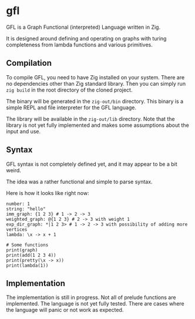 # gfl

GFL is a Graph Functional (interpreted) Language written in Zig. 

It is designed around defining and operating on graphs with turing completeness from lambda functions and various primitives.

## Compilation

To compile GFL, you need to have Zig installed on your system. 
There are no dependencies other than Zig standard library.
Then you can simply run `zig build` in the root directory of the cloned project.

The binary will be generated in the `zig-out/bin` directory. 
This binary is a simple REPL and file interpreter for the GFL language. 

The library will be available in the `zig-out/lib` directory.
Note that the library is not yet fully implemented and makes some assumptions about the input and use.

## Syntax

GFL syntax is not completely defined yet, and it may appear to be a bit weird. 

The idea was a rather functional and simple to parse syntax.

Here is how it looks like right now:
```
number: 1 
string: "hello"
imm_graph: {1 2 3} # 1 -> 2 -> 3
weighted_graph: @{1 2 3} # 2 -> 3 with weight 1
exp_dir_graph: *|1 2 3> # 1 -> 2 -> 3 with possibility of adding more vertices
lambda: \x -> x + 1

# Some functions
print(graph)
print(add(1 2 3 4))
print(pretty(\x -> x))
print(lambda(1))
```

## Implementation

The implementation is still in progress. 
Not all of prelude functions are implemented. 
The language is not yet fully tested.
There are cases where the language will panic or not work as expected.

